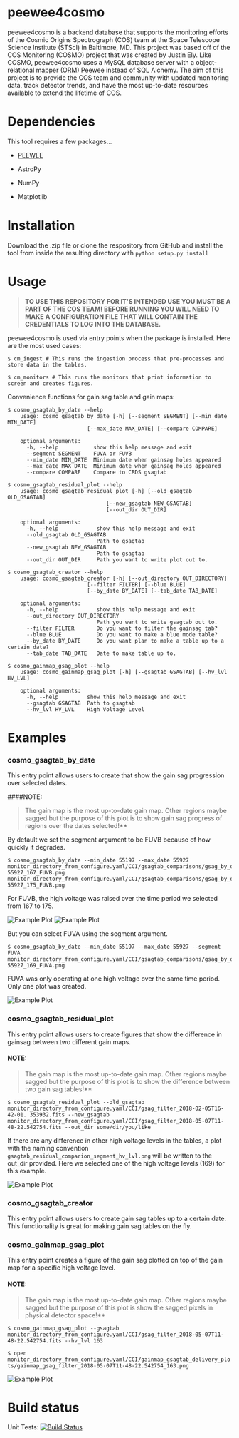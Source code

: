 # peewee4cosmo

peewee4cosmo is a backend database that supports the monitoring efforts of the Cosmic Origins Spectrograph (COS) team
at the Space Telescope Science Institute (STScI) in Baltimore, MD. This project was based off of the COS Monitoring
(COSMO) project that was created by Justin Ely. Like COSMO, peewee4cosmo uses a MySQL database server with a
object-relational mapper (ORM) Peewee instead of SQL Alchemy. The aim of this project is to provide the COS team and
community with updated monitoring data, track detector trends, and have the most up-to-date resources available to
extend the lifetime of COS.

# Dependencies

This tool requires a few packages...

* [PEEWEE](http://docs.peewee-orm.com/en/latest/)

* AstroPy

* NumPy

* Matplotlib

# Installation

Download the .zip file or clone the respository from GitHub and install the tool from inside the
resulting directory with `python setup.py install`

# Usage

> **TO USE THIS REPOSITORY FOR IT'S INTENDED USE YOU MUST BE A PART OF THE COS TEAM!
> BEFORE RUNNING YOU WILL NEED TO MAKE A CONFIGURATION FILE THAT WILL CONTAIN THE CREDENTIALS
> TO LOG INTO THE DATABASE.**

peewee4cosmo is used via entry points when the package is installed. Here are the most used cases:

`$ cm_ingest # This runs the ingestion process that pre-processes and store data in the tables.`

`$ cm_monitors # This runs the monitors that print information to screen and creates figures.`

Convenience functions for gain sag table and gain maps:

    $ cosmo_gsagtab_by_date --help
        usage: cosmo_gsagtab_by_date [-h] [--segment SEGMENT] [--min_date MIN_DATE]
                             [--max_date MAX_DATE] [--compare COMPARE]

        optional arguments:
          -h, --help           show this help message and exit
          --segment SEGMENT    FUVA or FUVB
          --min_date MIN_DATE  Minimum date when gainsag holes appeared
          --max_date MAX_DATE  Minimum date when gainsag holes appeared
          --compare COMPARE    Compare to CRDS gsagtab

    $ cosmo_gsagtab_residual_plot --help
        usage: cosmo_gsagtab_residual_plot [-h] [--old_gsagtab OLD_GSAGTAB]
                                   [--new_gsagtab NEW_GSAGTAB]
                                   [--out_dir OUT_DIR]

        optional arguments:
          -h, --help            show this help message and exit
          --old_gsagtab OLD_GSAGTAB
                                Path to gsagtab
          --new_gsagtab NEW_GSAGTAB
                                Path to gsagtab
          --out_dir OUT_DIR     Path you want to write plot out to.

    $ cosmo_gsagtab_creator --help
        usage: cosmo_gsagtab_creator [-h] [--out_directory OUT_DIRECTORY]
                             [--filter FILTER] [--blue BLUE]
                             [--by_date BY_DATE] [--tab_date TAB_DATE]

        optional arguments:
          -h, --help            show this help message and exit
          --out_directory OUT_DIRECTORY
                                Path you want to write gsagtab out to.
          --filter FILTER       Do you want to filter the gainsag tab?
          --blue BLUE           Do you want to make a blue mode table?
          --by_date BY_DATE     Do you want plan to make a table up to a certain date?
          --tab_date TAB_DATE   Date to make table up to.

    $ cosmo_gainmap_gsag_plot --help
        usage: cosmo_gainmap_gsag_plot [-h] [--gsagtab GSAGTAB] [--hv_lvl HV_LVL]

        optional arguments:
          -h, --help         show this help message and exit
          --gsagtab GSAGTAB  Path to gsagtab
          --hv_lvl HV_LVL    High Voltage Level

# Examples

### cosmo_gsagtab_by_date
This entry point allows users to create that show the gain sag progression over selected dates.

####NOTE:
>The gain map is the most up-to-date gain map. Other regions maybe sagged but the purpose of this plot is to show gain
> sag progress of regions over the dates selected!**

By default we set the segment argument to be FUVB because of how quickly it degrades.

    $ cosmo_gsagtab_by_date --min_date 55197 --max_date 55927
    monitor_directory_from_configure.yaml/CCI/gsagtab_comparisons/gsag_by_date_55197-55927_167_FUVB.png
    monitor_directory_from_configure.yaml/CCI/gsagtab_comparisons/gsag_by_date_55197-55927_175_FUVB.png

For FUVB, the high voltage was raised over the time period we selected from 167 to 175.

![Example Plot](docs/_static/gsag_by_date_55197-55927_167_FUVB.png "HV 167 FUVB over given time period.")
![Example Plot](docs/_static/gsag_by_date_55197-55927_175_FUVB.png "HV 175 FUVB over given time period.")


But you can select FUVA using the segment argument.

    $ cosmo_gsagtab_by_date --min_date 55197 --max_date 55927 --segment FUVA
    monitor_directory_from_configure.yaml/CCI/gsagtab_comparisons/gsag_by_date_55197-55927_169_FUVA.png

FUVA was only operating at one high voltage over the same time period. Only one plot was created.

![Example Plot](docs/_static/gsag_by_date_55197-55927_169_FUVA.png "HV 169 FUVA over given time period.")

### cosmo_gsagtab_residual_plot
This entry point allows users to create figures that show the difference in gainsag between two different gain maps.

#### NOTE:
>The gain map is the most up-to-date gain map. Other regions maybe sagged but the purpose of this plot is to
>show the difference between two gain sag tables!**

`$ cosmo_gsagtab_residual_plot --old_gsagtab monitor_directory_from_configure.yaml/CCI/gsag_filter_2018-02-05T16-42-01.
353932.fits --new_gsagtab monitor_directory_from_configure.yaml/CCI/gsag_filter_2018-05-07T11-48-22.542754.fits
--out_dir some/dir/you/like`


If there are any difference in other high voltage levels in the tables, a plot with the naming convention
`gsagtab_residual_comparion_segment_hv_lvl.png` will be written to the out_dir provided. Here we selected one
of the high voltage levels (169) for this example.

![Example Plot](docs/_static/gsagtab_residual_comparion_FUVB_169.png "Differences in gain sag tables for FUVB 169.")


### cosmo_gsagtab_creator
This entry point allows users to create gain sag tables up to a certain date. This functionality is great for making
gain sag tables on the fly.

### cosmo_gainmap_gsag_plot
This entry point creates a figure of the gain sag plotted on top of the gain map for a specific high voltage level.

#### NOTE:
>The gain map is the most up-to-date gain map. Other regions maybe sagged but the purpose of this plot is show the
>sagged pixels in physical detector space!**

`$ cosmo_gainmap_gsag_plot --gsagtab monitor_directory_from_configure.yaml/CCI/gsag_filter_2018-05-07T11-48-22.542754.fits --hv_lvl 163`

`$ open monitor_directory_from_configure.yaml/CCI/gainmap_gsagtab_delivery_plots/gainmap_gsag_filter_2018-05-07T11-48-22.542754_163.png`

![Example Plot](docs/_static/gainmap_gsag_filter_2018-05-07T11-48-22.542754_163.png "Plot of gain map with gain sag overplotted for table and high voltage provided.")

# Build status

Unit Tests: [![Build Status](https://travis-ci.org/justincely/cos_monitoring.svg?branch=master)](https://travis-ci.org/mfixstsci/peewee4cosmo)
